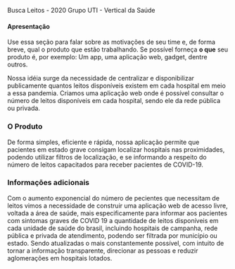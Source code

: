 Busca Leitos - 2020
Grupo UTI - Vertical da Saúde

#### Apresentação 

Use essa seção para falar sobre as motivações de seu time e, de forma breve, qual o produto que estão trabalhando. Se possível forneça **o que** seu produto é, por exemplo: Um app, uma aplicação web, gadget, dentre outros.


Nossa idéia surge da necessidade de centralizar e disponibilizar publicamente quantos leitos disponíveis existem em cada hospital em meio a essa pandemia. Criamos uma aplicação web onde é possível consultar o número de leitos disponíveis em cada hospital, sendo ele da rede pública ou privada.

### O Produto

De forma simples, eficiente e rápida, nossa aplicação permite que pacientes em estado grave consigam localizar hospitais nas proximidades, podendo utilizar filtros de localização, e se informando a respeito do número de leitos capacitados para receber pacientes de COVID-19.

### Informações adicionais 
Com o aumento exponencial do número de pecientes que necessitam de leitos vimos a necessidade de construir uma aplicação web de acesso livre, voltada a área de saúde, mais especificamente para informar aos pacientes com sintomas graves de COVID 19 a quantidade de leitos disponíveis em cada unidade de saúde do brasil, incluindo hospitais de campanha, rede pública e privada de atendimento, podendo ser filtrada por município ou estado. Sendo atualizadas o mais constantemente possível, com intuito de tornar a informação transparente, direcionar as pessoas e reduzir aglomerações em hospitais lotados.
